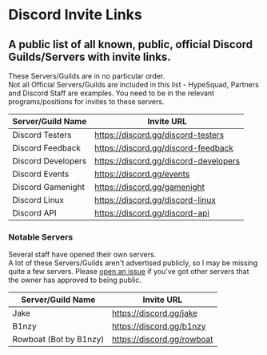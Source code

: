 # Discord Invite Links
## A public list of all known, public, official Discord Guilds/Servers with invite links.
These Servers/Guilds are in no particular order.  
Not all Official Servers/Guilds are included in this list - HypeSquad, Partners and Discord Staff are examples. You need to be in the relevant programs/positions for invites to these servers.

Server/Guild Name | Invite URL
------------ | -------------
Discord Testers | https://discord.gg/discord-testers
Discord Feedback | https://discord.gg/discord-feedback
Discord Developers | https://discord.gg/discord-developers
Discord Events | https://discord.gg/events
Discord Gamenight | https://discord.gg/gamenight
Discord Linux | https://discord.gg/discord-linux
Discord API | https://discord.gg/discord-api

### Notable Servers
Several staff have opened their own servers.  
A lot of these Servers/Guilds aren't advertised publicly, so I may be missing quite a few servers. Please [open an issue](https://github.com/ItsPugle/DiscordApp/issues/new) if you've got other servers that the owner has approved to being public.

Server/Guild Name | Invite URL
------------ | -------------
Jake | https://discord.gg/jake
B1nzy | https://discord.gg/b1nzy
Rowboat (Bot by B1nzy) | https://discord.gg/rowboat
